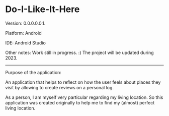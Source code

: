 # Do-I-Like-It-Here

Version: 0.0.0.0.0.1.

Platform: Android

IDE: Android Studio

Other notes: Work still in progress. :) The project will be updated during 2023.

------

Purpose of the application:

An application that helps to reflect on how the user feels about places they visit by allowing to create reviews on a personal log.


As a person, I am myself very particular regarding my living location. So this application was created originally to help me to find my (almost) perfect living location.
